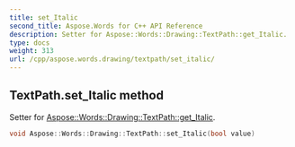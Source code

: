 ```yaml
---
title: set_Italic
second_title: Aspose.Words for C++ API Reference
description: Setter for Aspose::Words::Drawing::TextPath::get_Italic. 
type: docs
weight: 313
url: /cpp/aspose.words.drawing/textpath/set_italic/
---
```

## TextPath.set_Italic method


Setter for [Aspose::Words::Drawing::TextPath::get_Italic](../get_italic/).

```cpp
void Aspose::Words::Drawing::TextPath::set_Italic(bool value)
```

